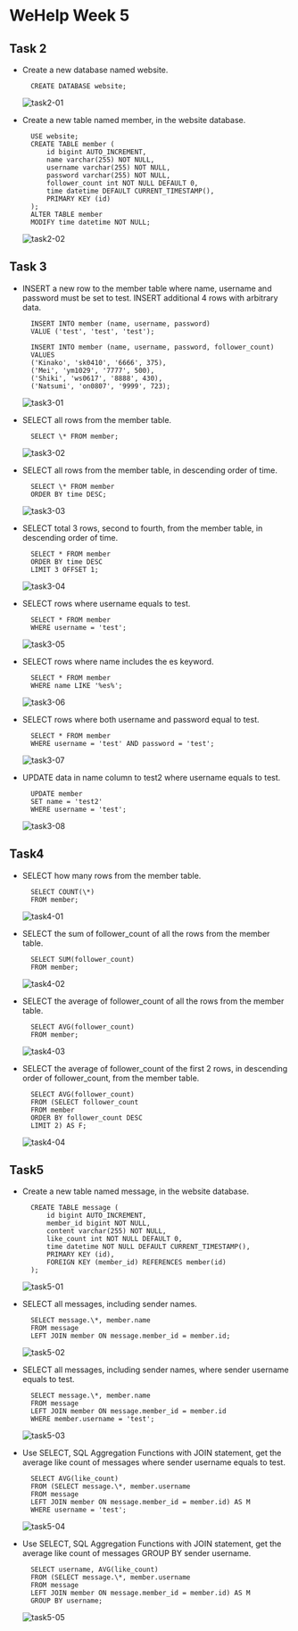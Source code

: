 # WeHelp Week 5

## Task 2

- Create a new database named website.

        CREATE DATABASE website;

  ![task2-01](screenshots/2-01.png)

- Create a new table named member, in the website database.

        USE website;
        CREATE TABLE member (
            id bigint AUTO_INCREMENT,
            name varchar(255) NOT NULL,
            username varchar(255) NOT NULL,
            password varchar(255) NOT NULL,
            follower_count int NOT NULL DEFAULT 0,
            time datetime DEFAULT CURRENT_TIMESTAMP(),
            PRIMARY KEY (id)
        );
        ALTER TABLE member
        MODIFY time datetime NOT NULL;

  ![task2-02](screenshots/2-02.png)

## Task 3

- INSERT a new row to the member table where name, username and password must
  be set to test. INSERT additional 4 rows with arbitrary data.

        INSERT INTO member (name, username, password)
        VALUE ('test', 'test', 'test');

        INSERT INTO member (name, username, password, follower_count)
        VALUES
        ('Kinako', 'sk0410', '6666', 375),
        ('Mei', 'ym1029', '7777', 500),
        ('Shiki', 'ws0617', '8888', 430),
        ('Natsumi', 'on0807', '9999', 723);

  ![task3-01](screenshots/3-01.png)

- SELECT all rows from the member table.

        SELECT \* FROM member;

  ![task3-02](screenshots/3-02.png)

- SELECT all rows from the member table, in descending order of time.

        SELECT \* FROM member
        ORDER BY time DESC;

  ![task3-03](screenshots/3-03.png)

- SELECT total 3 rows, second to fourth, from the member table, in descending order
  of time.

        SELECT * FROM member
        ORDER BY time DESC
        LIMIT 3 OFFSET 1;

  ![task3-04](screenshots/3-04.png)

- SELECT rows where username equals to test.

        SELECT * FROM member
        WHERE username = 'test';

  ![task3-05](screenshots/3-05.png)

- SELECT rows where name includes the es keyword.

        SELECT * FROM member
        WHERE name LIKE '%es%';

  ![task3-06](screenshots/3-06.png)

- SELECT rows where both username and password equal to test.

        SELECT * FROM member
        WHERE username = 'test' AND password = 'test';

  ![task3-07](screenshots/3-07.png)

- UPDATE data in name column to test2 where username equals to test.

        UPDATE member
        SET name = 'test2'
        WHERE username = 'test';

  ![task3-08](screenshots/3-08.png)

## Task4

- SELECT how many rows from the member table.

        SELECT COUNT(\*)
        FROM member;

  ![task4-01](screenshots/4-01.png)

- SELECT the sum of follower_count of all the rows from the member table.

        SELECT SUM(follower_count)
        FROM member;

  ![task4-02](screenshots/4-02.png)

- SELECT the average of follower_count of all the rows from the member table.

        SELECT AVG(follower_count)
        FROM member;

  ![task4-03](screenshots/4-03.png)

- SELECT the average of follower_count of the first 2 rows, in descending order of
  follower_count, from the member table.

        SELECT AVG(follower_count)
        FROM (SELECT follower_count
        FROM member
        ORDER BY follower_count DESC
        LIMIT 2) AS F;

  ![task4-04](screenshots/4-04.png)

## Task5

- Create a new table named message, in the website database.

        CREATE TABLE message (
            id bigint AUTO_INCREMENT,
            member_id bigint NOT NULL,
            content varchar(255) NOT NULL,
            like_count int NOT NULL DEFAULT 0,
            time datetime NOT NULL DEFAULT CURRENT_TIMESTAMP(),
            PRIMARY KEY (id),
            FOREIGN KEY (member_id) REFERENCES member(id)
        );

  ![task5-01](screenshots/5-01.png)

- SELECT all messages, including sender names.

        SELECT message.\*, member.name
        FROM message
        LEFT JOIN member ON message.member_id = member.id;

  ![task5-02](screenshots/5-02.png)

- SELECT all messages, including sender names, where sender username equals to
  test.

        SELECT message.\*, member.name
        FROM message
        LEFT JOIN member ON message.member_id = member.id
        WHERE member.username = 'test';

  ![task5-03](screenshots/5-03.png)

- Use SELECT, SQL Aggregation Functions with JOIN statement, get the average like
  count of messages where sender username equals to test.

        SELECT AVG(like_count)
        FROM (SELECT message.\*, member.username
        FROM message
        LEFT JOIN member ON message.member_id = member.id) AS M
        WHERE username = 'test';

  ![task5-04](screenshots/5-04.png)

- Use SELECT, SQL Aggregation Functions with JOIN statement, get the average like
  count of messages GROUP BY sender username.

        SELECT username, AVG(like_count)
        FROM (SELECT message.\*, member.username
        FROM message
        LEFT JOIN member ON message.member_id = member.id) AS M
        GROUP BY username;

  ![task5-05](screenshots/5-05.png)
